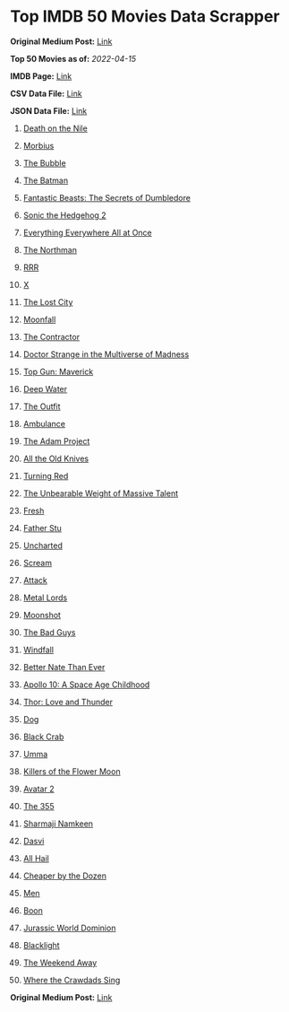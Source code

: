 # Top IMDB 50 Movies Data Scrapper

**Original Medium Post:** [Link](https://medium.com/@nishantsahoo/which-movie-should-i-watch-5c83a3c0f5b1) 

**Top 50 Movies as of:** _2022-04-15_

**IMDB Page:** [Link](http://www.imdb.com/search/title?release_date=2022,2022&title_type=feature)

**CSV Data File:** [Link](/Data/data.csv)

**JSON Data File:** [Link](/Data/data.json)

1. [Death on the Nile](https://www.imdb.com/title/tt7657566/?ref_=adv_li_tt)

2. [Morbius](https://www.imdb.com/title/tt5108870/?ref_=adv_li_tt)

3. [The Bubble](https://www.imdb.com/title/tt13610562/?ref_=adv_li_tt)

4. [The Batman](https://www.imdb.com/title/tt1877830/?ref_=adv_li_tt)

5. [Fantastic Beasts: The Secrets of Dumbledore](https://www.imdb.com/title/tt4123432/?ref_=adv_li_tt)

6. [Sonic the Hedgehog 2](https://www.imdb.com/title/tt12412888/?ref_=adv_li_tt)

7. [Everything Everywhere All at Once](https://www.imdb.com/title/tt6710474/?ref_=adv_li_tt)

8. [The Northman](https://www.imdb.com/title/tt11138512/?ref_=adv_li_tt)

9. [RRR](https://www.imdb.com/title/tt8178634/?ref_=adv_li_tt)

10. [X](https://www.imdb.com/title/tt13560574/?ref_=adv_li_tt)

11. [The Lost City](https://www.imdb.com/title/tt13320622/?ref_=adv_li_tt)

12. [Moonfall](https://www.imdb.com/title/tt5834426/?ref_=adv_li_tt)

13. [The Contractor](https://www.imdb.com/title/tt10323676/?ref_=adv_li_tt)

14. [Doctor Strange in the Multiverse of Madness](https://www.imdb.com/title/tt9419884/?ref_=adv_li_tt)

15. [Top Gun: Maverick](https://www.imdb.com/title/tt1745960/?ref_=adv_li_tt)

16. [Deep Water](https://www.imdb.com/title/tt2180339/?ref_=adv_li_tt)

17. [The Outfit](https://www.imdb.com/title/tt14114802/?ref_=adv_li_tt)

18. [Ambulance](https://www.imdb.com/title/tt4998632/?ref_=adv_li_tt)

19. [The Adam Project](https://www.imdb.com/title/tt2463208/?ref_=adv_li_tt)

20. [All the Old Knives](https://www.imdb.com/title/tt3706352/?ref_=adv_li_tt)

21. [Turning Red](https://www.imdb.com/title/tt8097030/?ref_=adv_li_tt)

22. [The Unbearable Weight of Massive Talent](https://www.imdb.com/title/tt11291274/?ref_=adv_li_tt)

23. [Fresh](https://www.imdb.com/title/tt13403046/?ref_=adv_li_tt)

24. [Father Stu](https://www.imdb.com/title/tt14439896/?ref_=adv_li_tt)

25. [Uncharted](https://www.imdb.com/title/tt1464335/?ref_=adv_li_tt)

26. [Scream](https://www.imdb.com/title/tt11245972/?ref_=adv_li_tt)

27. [Attack](https://www.imdb.com/title/tt7529298/?ref_=adv_li_tt)

28. [Metal Lords](https://www.imdb.com/title/tt12141112/?ref_=adv_li_tt)

29. [Moonshot](https://www.imdb.com/title/tt12585076/?ref_=adv_li_tt)

30. [The Bad Guys](https://www.imdb.com/title/tt8115900/?ref_=adv_li_tt)

31. [Windfall](https://www.imdb.com/title/tt15033192/?ref_=adv_li_tt)

32. [Better Nate Than Ever](https://www.imdb.com/title/tt14696284/?ref_=adv_li_tt)

33. [Apollo 10: A Space Age Childhood](https://www.imdb.com/title/tt7978758/?ref_=adv_li_tt)

34. [Thor: Love and Thunder](https://www.imdb.com/title/tt10648342/?ref_=adv_li_tt)

35. [Dog](https://www.imdb.com/title/tt11252248/?ref_=adv_li_tt)

36. [Black Crab](https://www.imdb.com/title/tt6708668/?ref_=adv_li_tt)

37. [Umma](https://www.imdb.com/title/tt13235822/?ref_=adv_li_tt)

38. [Killers of the Flower Moon](https://www.imdb.com/title/tt5537002/?ref_=adv_li_tt)

39. [Avatar 2](https://www.imdb.com/title/tt1630029/?ref_=adv_li_tt)

40. [The 355](https://www.imdb.com/title/tt8356942/?ref_=adv_li_tt)

41. [Sharmaji Namkeen](https://www.imdb.com/title/tt9098938/?ref_=adv_li_tt)

42. [Dasvi](https://www.imdb.com/title/tt14107554/?ref_=adv_li_tt)

43. [All Hail](https://www.imdb.com/title/tt16427718/?ref_=adv_li_tt)

44. [Cheaper by the Dozen](https://www.imdb.com/title/tt6705162/?ref_=adv_li_tt)

45. [Men](https://www.imdb.com/title/tt13841850/?ref_=adv_li_tt)

46. [Boon](https://www.imdb.com/title/tt13026738/?ref_=adv_li_tt)

47. [Jurassic World Dominion](https://www.imdb.com/title/tt8041270/?ref_=adv_li_tt)

48. [Blacklight](https://www.imdb.com/title/tt14060094/?ref_=adv_li_tt)

49. [The Weekend Away](https://www.imdb.com/title/tt14817272/?ref_=adv_li_tt)

50. [Where the Crawdads Sing](https://www.imdb.com/title/tt9411972/?ref_=adv_li_tt)

**Original Medium Post:** [Link](https://medium.com/@nishantsahoo/which-movie-should-i-watch-5c83a3c0f5b1) 
